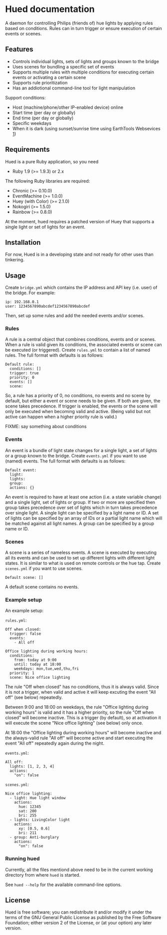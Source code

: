 # Hued documentation

A daemon for controlling Philips (friends of) hue lights by applying rules
based on conditions.  Rules can in turn trigger or ensure execution of
certain events or scenes.

## Features

* Controls individual lights, sets of lights and groups known to the bridge
* Uses scenes for bundling a specific set of events
* Supports multiple rules with multiple conditions for executing certain
  events or activating a certain scene
* Supports rule prioritization
* Has an addiotional command-line tool for light manipulation

Support conditions:
* Host (machine/phone/other IP-enabled device) online
* Start time (per day or globally)
* End time (per day or globally)
* Specific weekdays
* When it is dark (using sunset/sunrise time using EarthTools Websevices [1])

[1]: http://www.earthtools.org/webservices.htm

## Requirements

Hued is a pure Ruby application, so you need

* Ruby 1.9 (>= 1.9.3) or 2.x

The following Ruby libraries are required:

* Chronic (>= 0.10.0)
* EventMachine (>= 1.0.0)
* Huey (with Color) (>= 2.1.0)
* Nokogiri (>= 1.5.0)
* Rainbow (>= 0.8.0)

At the moment, hued requires a patched version of Huey that supports
a single light or set of lights for an event.

## Installation

For now, Hued is in a developing state and not ready for other uses
than tinkering.

## Usage

Create `bridge.yml` which contains the IP address and API key (i.e. user)
of the bridge.  For example:

    ip: 192.168.0.1
    user: 1234567890abcdef1234567890abcdef

Then, set up some rules and add the needed events and/or scenes.

### Rules

A rule is a central object that combines conditions, events and or scenes.
When a rule is valid given its conditions, the associated events or scene
can be executed (or triggered).
Create `rules.yml` to contain a list of named rules.
The full format with defaults is as follows:

    Default rule:
      conditions: []
      trigger: true
      priority: 0
      events: []
      scene:

So, a rule has a priority of 0, no conditions, no events and no scene by
default, but either a event or scene needs to be given.
If both are given, the scene takes precedence.
If trigger is enabled, the events or the scene will only be executed when
becoming valid and active.
(Being valid but not active can happen when a higher priority rule is valid.)

FIXME: say something about conditions

### Events

An event is a bundle of light state changes for a single light, a set of
lights or a group known to the bridge. 
Create `events.yml` if you want to use (named) events.
The full format with defaults is as follows:

    Default event:
      light:
      lights: 
      group:
      actions: {}

An event is required to have at least one action (i.e. a state variable
change) and a single light, set of lights or group.  If two or more are
specified then group takes precedence over set of lights which in turn
takes precedence over single light.
A single light can be specified by a light name or ID.
A set of lights can be specified by an array of IDs or a partial light name
which will be matched against all light names.
A group can be specified by a group name or ID.

### Scenes

A scene is a series of nameless events.  A scene is executed by
executing all its events and can be used to set up different lights
with different light states.
It is similar to what is used on remote controls or the hue tap.
Create `scenes.yml` if you want to use scenes.

    Default scene: []

A default scene contains no events.

### Example setup

An example setup:

`rules.yml`:

    Off when closed:
      trigger: false
      events:
        - All off

    Office lighting during working hours:
      conditions:
        from: today at 9:00
        until: today at 18:00
        weekdays: mon,tue,wed,thu,fri
      priority: 1
      scene: Nice office lighting

The rule "Off when closed" has no conditions, thus it is always valid.
Since it is not a trigger, when valid and active it will keep excuting
the event "All off" (see below) repeatedly.

Between 9:00 and 18:00 on weekdays, the rule "Office lighting during
working hours" is valid and it has a higher priority, so the rule "Off when
closed" will become inactive.  This is a trigger (by default), so at
activation it will execute the scene "Nice office lighting" (see below)
only once.

At 18:00 the "Office lighting during working hours" will become inactive
and the always-valid rule "All off" will become active and start
executing the event "All off" repeatedly again during the night.

`events.yml`:

    All off:
      lights: [1, 2, 3, 4]
      actions:
        "on": false

`scenes.yml`:

    Nice office lighting:
      - light: Hue light window
        actions: 
          hue: 12345
          sat: 200
          bri: 255
      - lights: LivingColor light
        actions:
          xy: [0.5, 0.6]
          bri: 211
      - group: Anti-burglary
        actions:
          "on": false

### Running hued

Currently, all the files mentiond above need to be in the current working
directory from where `hued` is started.

See `hued --help` for the available command-line options.

## License

Hued is free software; you can redistribute it and/or modify it under the
terms of the GNU General Public License as published by the Free Software
Foundation; either version 2 of the License, or (at your option) any later
version.
